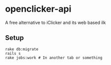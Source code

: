 # openclicker-api
A free alternative to iClicker and its web based ilk

## Setup

    rake db:migrate
    rails s
    rake jobs:work # In another tab or something
